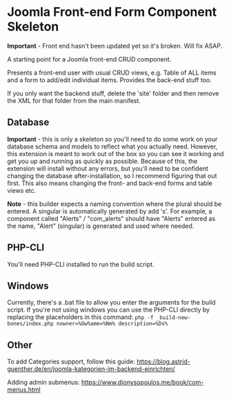 Joomla Front-end Form Component Skeleton
========================================

**Important** - Front end hasn't been updated yet so it's broken.
Will fix ASAP.

A starting point for a Joomla front-end CRUD component.

Presents a front-end user with usual CRUD views, e.g. Table of ALL items and a form to add/edit individual items.
Provides the back-end stuff too.

If you only want the backend stuff, delete the 'site' folder and then remove the XML for that folder from the main manifest.

Database
--------

**Important** - this is only a skeleton so you'll need to do some work on your database schema and models to reflect what you actually need.
However, this extension is meant to work out of the box so you can see it working and get you up and running as quickly as possible.
Because of this, the extension will install without any errors, but you'll need to be confident changing the database after-installation, so I recommend figuring that out first.
This also means changing the front- and back-end forms and table views etc.

**Note** - this builder expects a naming convention where the plural should be entered.
A singular is automatically generated by add 's'.
For example, a component called "Alerts" / "com_alerts" should have "Alerts" entered as the name,
"Alert" (singular) is generated and used where needed.


PHP-CLI
-------

You'll need PHP-CLI installed to run the build script.


Windows
-------

Currently, there's a .bat file to allow you enter the arguments for the build script.
If you're not using windows you can use the PHP-CLI directly by replacing the placeholders in this command:
`php -f _build-new-bones/index.php nowner=%Ow%ame=%Nm% description=%Ds%`


Other
-----

To add Categories support, follow this guide:
https://blog.astrid-guenther.de/en/joomla-kategorien-im-backend-einrichten/

Adding admin submenus:
https://www.dionysopoulos.me/book/com-menus.html

